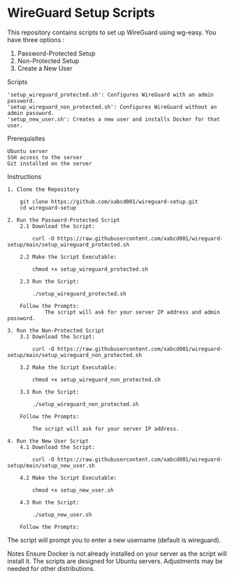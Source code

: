 # WireGuard Setup Scripts
This repository contains scripts to set up WireGuard using wg-easy. You have three options :

1) Password-Protected Setup
2) Non-Protected Setup
3) Create a New User

Scripts

	'setup_wireguard_protected.sh': Configures WireGuard with an admin password.
	'setup_wireguard_non_protected.sh': Configures WireGuard without an admin password.
	'setup_new_user.sh': Creates a new user and installs Docker for that user.


Prerequisites

	Ubuntu server
	SSH access to the server
	Git installed on the server


Instructions

	1. Clone the Repository
		
		git clone https://github.com/xabcd001/wireguard-setup.git
		cd wireguard-setup
  
	2. Run the Password-Protected Script
		2.1 Download the Script:

			curl -O https://raw.githubusercontent.com/xabcd001/wireguard-setup/main/setup_wireguard_protected.sh

		2.2 Make the Script Executable:
			
			chmod +x setup_wireguard_protected.sh

		2.3 Run the Script:

			./setup_wireguard_protected.sh

		Follow the Prompts:
				The script will ask for your server IP address and admin password.

	3. Run the Non-Protected Script
		3.1 Download the Script:
			
			curl -O https://raw.githubusercontent.com/xabcd001/wireguard-setup/main/setup_wireguard_non_protected.sh
		
		3.2 Make the Script Executable:

			chmod +x setup_wireguard_non_protected.sh

		3.3 Run the Script:

			./setup_wireguard_non_protected.sh
		
		Follow the Prompts:

			The script will ask for your server IP address.

	4. Run the New User Script
		4.1 Download the Script:

			curl -O https://raw.githubusercontent.com/xabcd001/wireguard-setup/main/setup_new_user.sh

		4.2 Make the Script Executable:

			chmod +x setup_new_user.sh
		
		4.3 Run the Script:
            		
			./setup_new_user.sh
		
		Follow the Prompts:

The script will prompt you to enter a new username (default is wireguard).

Notes
Ensure Docker is not already installed on your server as the script will install it.
The scripts are designed for Ubuntu servers. Adjustments may be needed for other distributions.
